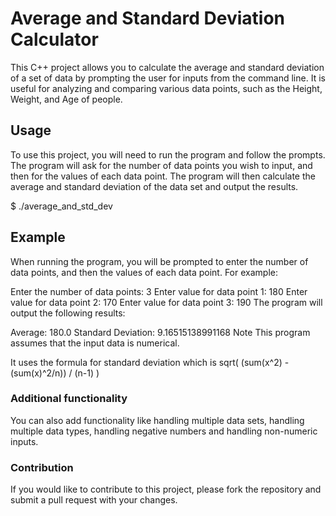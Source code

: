 # Average and Standard Deviation Calculator

This C++ project allows you to calculate the average and standard deviation of a set of data by prompting the user for inputs from the command line. It is useful for analyzing and comparing various data points, such as the Height, Weight, and Age of people.

## Usage
To use this project, you will need to run the program and follow the prompts. The program will ask for the number of data points you wish to input, and then for the values of each data point. The program will then calculate the average and standard deviation of the data set and output the results.

$ ./average_and_std_dev
## Example
When running the program, you will be prompted to enter the number of data points, and then the values of each data point. For example:


Enter the number of data points: 3
Enter value for data point 1: 180
Enter value for data point 2: 170
Enter value for data point 3: 190
The program will output the following results:

Average: 180.0
Standard Deviation: 9.16515138991168
Note
This program assumes that the input data is numerical.

It uses the formula for standard deviation which is sqrt( (sum(x^2) - (sum(x)^2/n)) / (n-1) )

### Additional functionality
You can also add functionality like handling multiple data sets, handling multiple data types, handling negative numbers and handling non-numeric inputs.

### Contribution
If you would like to contribute to this project, please fork the repository and submit a pull request with your changes.
